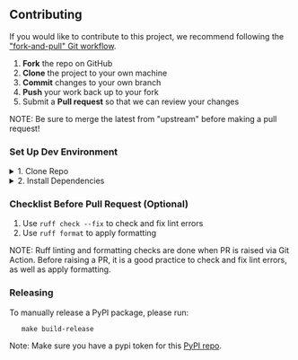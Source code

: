 ## Contributing

If you would like to contribute to this project, we recommend following the ["fork-and-pull" Git workflow](https://www.atlassian.com/git/tutorials/comparing-workflows/forking-workflow).

1.  **Fork** the repo on GitHub
2.  **Clone** the project to your own machine
3.  **Commit** changes to your own branch
4.  **Push** your work back up to your fork
5.  Submit a **Pull request** so that we can review your changes

NOTE: Be sure to merge the latest from "upstream" before making a pull request!

### Set Up Dev Environment

<details>
<summary>1. Clone Repo</summary>

```shell
   git clone https://github.com/georgian-io/LLM-Finetuning-Toolkit.git
   cd LLM-Finetuning-Toolkit/
```

</details>

<details>
<summary>2. Install Dependencies</summary>
<details>
<summary>Install with Docker [Recommended]</summary>

```shell
   docker build -t llm-toolkit
```

```shell
   # CPU
   docker run -it llm-toolkit
   # GPU
   docker run -it --gpus all llm-toolkit
```

</details>

<details>
<summary>Poetry (recommended)</summary>

See poetry documentation page for poetry [installation instructions](https://python-poetry.org/docs/#installation)

```shell
   poetry install
```

</details>
<details>
<summary>pip</summary>
We recommend using a virtual environment like `venv` or `conda` for installation

```shell
   pip install -e .
```

</details>
</details>

### Checklist Before Pull Request (Optional)

1. Use `ruff check --fix` to check and fix lint errors
2. Use `ruff format` to apply formatting

NOTE: Ruff linting and formatting checks are done when PR is raised via Git Action. Before raising a PR, it is a good practice to check and fix lint errors, as well as apply formatting.

### Releasing

To manually release a PyPI package, please run:

```shell
   make build-release
```

Note: Make sure you have a pypi token for this [PyPI repo](https://pypi.org/project/llm-toolkit/).
